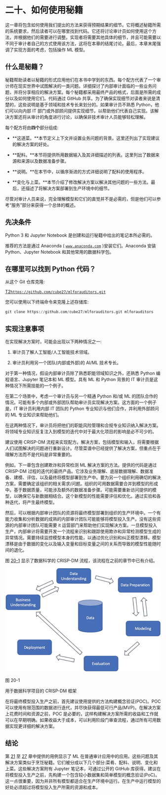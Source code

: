# 二十、如何使用秘籍

这一章将包含如何使用我们提出的方法来获得预期结果的细节。它将概述秘籍所需的系统要求，然后读者可以在哪里找到代码。它还将讨论审计员如何使用这个方法，并根据他们的需要进行调整。实现者将需要其他具体的细节，并且可能需要以不同于审计者自己的方式使用该方法，这将在本章的结尾讨论。最后，本章末尾强调了实现方面的考虑，包括操作 ML 模型。

## 什么是秘籍？

秘籍帮助读者以秘籍的形式应用他们在本书中学到的东西。每个配方代表了一个审计师在现实世界中试图解决的一类问题。详细探讨了内部审计面临的一些业务问题，并将分享相应的解决方案。每个秘籍都采用最终产品的格式，后面是所需的成分以及如何使用它们。代码通过 GitHub 共享。为了确保实现细节对读者来说是清楚的，这些说明是基于领域和技术专长来划分的。如果审计员不熟悉 Python，他们可以向内部 IT 部门或外部顾问提供实现细节，以帮助他们代表自己实现。该解决方案还将从审计的角度进行讨论，以确保非技术审计人员能够轻松理解。

每个配方将由**四个**部分组成:

*   **这道菜。**本节定义上下文并设置业务问题的背景。这里还列出了实现建议的解决方案的好处。

*   **配料。**本节将提供所用数据输入及其详细描述的列表。这里列出了数据来源和来源以及数据准备步骤。

*   **说明。**在本节中，以循序渐进的方式详细说明了配料的使用程序。

*   **变化与上菜。**本节介绍了修改解决方案以解决其他问题的一些方法。最后，还描述了将解决方案部署到生产环境中的细节。

尽管对审计人员来说，完全理解模型和它们的直觉并不是必需的，但是他们可以参考“服务”部分来获得一个总体的概述。

## 先决条件

Python 3 和 Jupyter Notebook 是创建和运行秘籍中给出的笔记本所必需的。

推荐的方法是通过 Anaconda ( [`www.anaconda.com`](http://www.anaconda.com) )安装它们。Anaconda 安装 Python、Jupyter Notebook 和其他常用的数据科学包。

## 在哪里可以找到 Python 代码？

从这个 Git 仓库克隆:

[T2`https://github.com/cube27/mlforauditors.git`](https://github.com/cube27/mlforauditors.git)

您可以使用以下终端命令来克隆上述存储库:

```py
git clone https://github.com/cube27/mlforauditors.git mlforauditors

```

## 实现注意事项

在实现解决方案时，可能会出现以下两种情况之一:

1.  审计员了解人工智能/人工智能技术领域。

2.  审计员利用另一个团队(内部或外部)的 AI/ML 技术专长。

对于第一种情况，假设内部审计员除了熟悉职能领域知识之外，还熟悉 Python 编程语言、Jupyter 笔记本和 ML 模型。具有 ML 和 Python 背景的 IT 审计员是这种情况下所需技能的一个例子。

在第二个场景中，考虑一个审计员与另一个精通 Python 和/或 ML 的团队合作的情况。可能有多个内部或外部团队帮助审计员实现解决方案。这方面的一个例子是，IT 审计员利用内部 IT 团队的 Python 专业知识与他们合作，并利用外部顾问的 ML 专业知识来帮助他们。

在这两种情况下，审计员将把他们的职能风险管理和合规专业知识纳入解决方案。将领域专业知识反复注入到模型的迭代中对于最大化项目的影响是必不可少的。

建议使用 CRISP-DM 流程来实现配方。解决方案，包括模型和输入，将需要根据人们试图解决的问题进行重新设计。尽管菜谱中已经提供了解决方案，但重点在于理解方法而不是代码是非常重要的。

例如，下一章包含创建欺诈和异常检测 ML 解决方案的方法。提供的代码是通过 CRISP-DM 过程的迭代的最终产品。它涉及业务理解、底层数据理解、数据准备、建模、评估，以及最终将模型部署到生产中。要为另一个组织利用确切的解决方案，需要确定该组织的相关需求/问题。组织的可用数据需要合并到模型的形成中。基于数据质量，可能涉及额外的数据准备步骤。可能需要重新访问提供的模型，以确保它与新数据相结合。这个新模型的性能需要评估和优化。通过实验和各种迭代，将产生最终模型。

然后，可以根据内部审计团队的资源将最终模型部署到组织的生产环境中。一个有能力收集和分析数据的成熟的内部审计团队可能能够将模型投入生产。没有这些资源的内部审计团队可能需要 it 运营部门来帮助他们实现解决方案。一旦模型投入生产，内部审计将需要开发一个流程来识别和跟踪使用欺诈和异常检测模型生成的异常情况。需要持续监控模型本身的性能，以通过优化识别和纠正模型漂移。模型漂移是由于数据的变化以及输入变量和目标变量之间的关系而导致的模型性能随时间的退化。

图 [20-1](#Fig1) 显示了数据科学的 CRISP-DM 流程，该流程在之前的章节中已有介绍。

![](img/513842_1_En_20_Fig1_HTML.jpg)

图 20-1

用于数据科学项目的 CRISP-DM 框架

在将最终模型投入生产之前，首先建议使用提供的方法构建概念验证(POC)。POC 可以使用有限范围的数据进行迭代，并尽快获得最低可行产品(MVP)。在解决方案上花费时间和资源之前，POC 是必要的，这样构建解决方案所需的收益和工作就可以在早期明确。如果收益大于成本，可以利用阶段门审查流程，通过所有可用数据实现更详细的解决方案。

## 结论

第 [21](21.html) 至 [27](27.html) 章中提供的用例显示了 ML 在普通审计应用中的应用。这些问题及其解决方案类似于烹饪秘籍。它们被分成以下几个部分:菜肴、配料、说明、变化和上菜。这些解决方案附有 Jupyter 笔记本，可通过公开的 GitHub 库获得。建议在将模型投入生产之前，先构建一个包含较小数据集和简单模型的概念验证(PoC)。这一点很重要，因为并非所有模型都适合在生产环境中运行。在生产中运行模型的好处必须超过将模型投入生产所需的资源和成本。